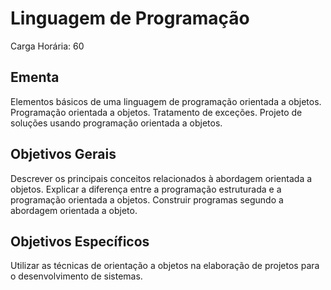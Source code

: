 # Linguagem de Programação

Carga Horária: 60

## Ementa

Elementos básicos de uma linguagem de programação orientada a objetos. Programação orientada a objetos. Tratamento de exceções. Projeto de soluções usando programação orientada a objetos.

## Objetivos Gerais

Descrever os principais conceitos relacionados à abordagem orientada a objetos. Explicar a diferença entre a programação estruturada e a programação orientada a objetos. Construir programas segundo a abordagem orientada a objeto.

## Objetivos Específicos

Utilizar as técnicas de orientação a objetos na elaboração de projetos para o desenvolvimento de sistemas.